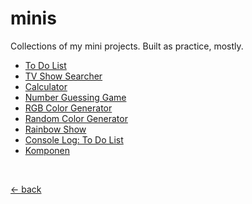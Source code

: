 # minis

Collections of my mini projects. Built as practice, mostly.

<ul>
    <li><a href="https://project.mufidu.com/minis/to-do-list">To Do List</a></li>
    <li>
        <a href="https://project.mufidu.com/minis/tvshow-search"
            >TV Show Searcher</a
        >
    </li>
    <li>
        <a href="https://project.mufidu.com/minis/calculator">Calculator</a>
    </li>
    <li>
        <a href="https://project.mufidu.com/minis/number-guessing-game"
            >Number Guessing Game</a
        >
    </li>
    <li>
        <a href="https://project.mufidu.com/minis/rgb-color-generator"
            >RGB Color Generator</a
        >
    </li>
    <li>
        <a href="https://project.mufidu.com/minis/random-color-generator"
            >Random Color Generator</a
        >
    </li>
    <li>
        <a href="https://project.mufidu.com/minis/rainbow-show">Rainbow Show</a>
    </li>
    <li>
        <a href="https://project.mufidu.com/minis/console-todolist"
            >Console Log: To Do List</a
        >
    </li>
    <li><a href="https://project.mufidu.com/minis/komponen">Komponen</a></li>
</ul>

<br>

<a href="https://project.mufidu.com">&larr; back</a>
